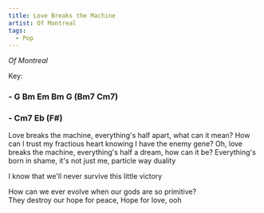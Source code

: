 ```yaml
---
title: Love Breaks the Machine
artist: Of Montreal
tags: 
  - Pop
---
```

*Of Montreal*

Key: 
### - G Bm Em Bm G (Bm7 Cm7) 
### - Cm7 Eb (F#) 

<p class="lyrics">
Love breaks the machine, everything's half apart, what can it mean?  
How can I trust my fractious heart knowing I have the enemy gene?  
Oh, love breaks the machine, everything's half a dream, how can it be?  
Everything's born in shame, it's not just me, particle way duality  
  
I know that we'll never survive this little victory  

How can we ever evolve when our gods are so primitive?  
They destroy our hope for peace, Hope for love, ooh

</p>